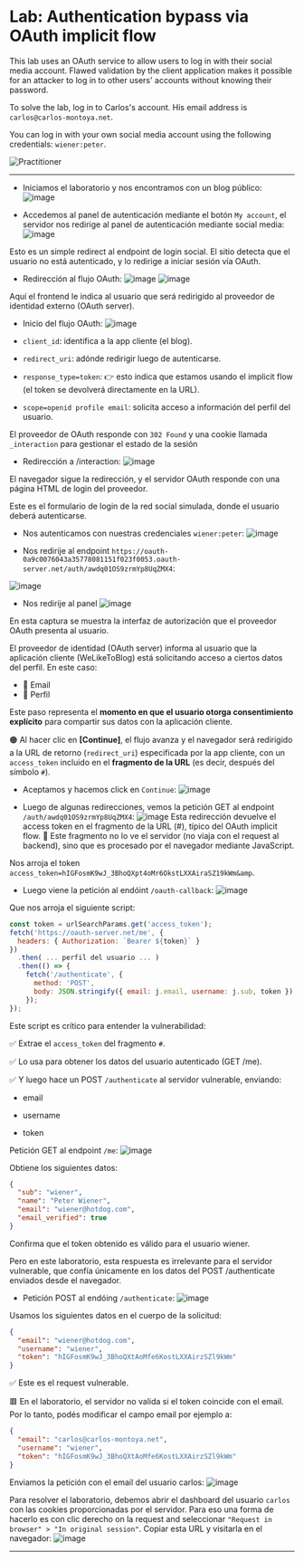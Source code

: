 # Lab: Authentication bypass via OAuth implicit flow

This lab uses an OAuth service to allow users to log in with their social media account. Flawed validation by the client application makes it possible for an attacker to log in to other users' accounts without knowing their password.

To solve the lab, log in to Carlos's account. His email address is `carlos@carlos-montoya.net`.

You can log in with your own social media account using the following credentials: `wiener:peter`.

![Practitioner](https://img.shields.io/badge/level-Apprentice-green) 

---

- Iniciamos el laboratorio y nos encontramos con un blog público:
![image](https://github.com/user-attachments/assets/6ab96322-ed8d-4a44-8eab-8666d9cb392f)

- Accedemos al panel de autenticación mediante el botón `My account`, el servidor nos redirige al panel de autenticación mediante social media:
![image](https://github.com/user-attachments/assets/30b76db7-5d14-4ad4-a630-fe8ae7f3cd26)

 Esto es un simple redirect al endpoint de login social. El sitio detecta que el usuario no está autenticado, y lo redirige a iniciar sesión vía OAuth.

- Redirección al flujo OAuth:
![image](https://github.com/user-attachments/assets/075dea35-fce3-4806-b029-765354152b91)
![image](https://github.com/user-attachments/assets/4982f90d-6239-4ae3-828e-50745fa11620)

Aquí el frontend le indica al usuario que será redirigido al proveedor de identidad externo (OAuth server).

- Inicio del flujo OAuth:
![image](https://github.com/user-attachments/assets/512e3862-1e37-4bd6-8891-81b87d9bf06a)
 - `client_id`: identifica a la app cliente (el blog).

 - `redirect_uri`: adónde redirigir luego de autenticarse.

 - `response_type=token`: 👉 esto indica que estamos usando el implicit flow (el token se devolverá directamente en la URL).

 - `scope=openid profile email`: solicita acceso a información del perfil del usuario.

 El proveedor de OAuth responde con `302 Found` y una cookie llamada `_interaction` para gestionar el estado de la sesión


- Redirección a /interaction:
![image](https://github.com/user-attachments/assets/edad755c-4aae-4edd-9960-882ef4def348)

El navegador sigue la redirección, y el servidor OAuth responde con una página HTML de login del proveedor.

Este es el formulario de login de la red social simulada, donde el usuario deberá autenticarse.

- Nos autenticamos con nuestras credenciales `wiener:peter`:
![image](https://github.com/user-attachments/assets/e4ff6c93-8b31-4440-ba1b-82e487e29127)

- Nos redirije al endpoint `https://oauth-0a9c0076043a35778081151f023f0053.oauth-server.net/auth/awdq01OS9zrmYp8UqZMX4`:

![image](https://github.com/user-attachments/assets/d9fcb388-6b84-4986-8a5d-27f9fa95d278)

- Nos redirije al panel
![image](https://github.com/user-attachments/assets/9f89d3b5-ae0b-426f-aa72-0f509c0de81c)


En esta captura se muestra la interfaz de autorización que el proveedor OAuth presenta al usuario.

El proveedor de identidad (OAuth server) informa al usuario que la aplicación cliente (WeLikeToBlog) está solicitando acceso a ciertos datos del perfil. En este caso:

- 📧 Email
- 👤 Perfil

Este paso representa el **momento en que el usuario otorga consentimiento explícito** para compartir sus datos con la aplicación cliente.

🟠 Al hacer clic en **[Continue]**, el flujo avanza y el navegador será redirigido a la URL de retorno (`redirect_uri`) especificada por la app cliente, con un `access_token` incluido en el **fragmento de la URL** (es decir, después del símbolo `#`).

- Aceptamos y hacemos click en `Continue`:
![image](https://github.com/user-attachments/assets/dc319802-e073-4609-8507-58ab3b5c35d1)

- Luego de algunas redirecciones, vemos la petición GET al endpoint `/auth/awdq01OS9zrmYp8UqZMX4`:
![image](https://github.com/user-attachments/assets/34df29ec-0fdf-452a-9f6a-28f87f56fc8d)
Esta redirección devuelve el access token en el fragmento de la URL (#), típico del OAuth implicit flow.
🔎 Este fragmento no lo ve el servidor (no viaja con el request al backend), sino que es procesado por el navegador mediante JavaScript.

Nos arroja el token `access_token=hIGFosmK9wJ_3BhoQXpt4oMr6OkstLXXAiraSZ19kWm&amp`.


- Luego viene la petición al endóint `/oauth-callback`:
![image](https://github.com/user-attachments/assets/8a40a493-0776-4ccd-8aeb-c938d6f2f309)

Que nos arroja el siguiente script:
```javascript
const token = urlSearchParams.get('access_token');
fetch('https://oauth-server.net/me', {
  headers: { Authorization: `Bearer ${token}` }
})
  .then( ... perfil del usuario ... )
  .then(() => {
    fetch('/authenticate', {
      method: 'POST',
      body: JSON.stringify({ email: j.email, username: j.sub, token })
    });
});
```

Este script es crítico para entender la vulnerabilidad:

✅ Extrae el `access_token` del fragmento `#`.

✅ Lo usa para obtener los datos del usuario autenticado (GET /me).

✅ Y luego hace un POST `/authenticate` al servidor vulnerable, enviando:

- email

- username

- token

Petición GET al endpoint `/me`:
![image](https://github.com/user-attachments/assets/aae9a382-43d8-4372-80ca-659c67084cda)

Obtiene los siguientes datos:
```json
{
  "sub": "wiener",
  "name": "Peter Wiener",
  "email": "wiener@hotdog.com",
  "email_verified": true
}
```

Confirma que el token obtenido es válido para el usuario wiener.

Pero en este laboratorio, esta respuesta es irrelevante para el servidor vulnerable, que confía únicamente en los datos del POST /authenticate enviados desde el navegador.

- Petición POST al endóing `/authenticate`:
![image](https://github.com/user-attachments/assets/218af919-bd14-4a3d-a479-c0e590993212)

Usamos los siguientes datos en el cuerpo de la solicitud:
```json
{
  "email": "wiener@hotdog.com",
  "username": "wiener",
  "token": "hIGFosmK9wJ_3BhoQXtAoMfe6KostLXXAirzSZl9kWm"
}
```
✅ Este es el request vulnerable.

🟥 En el laboratorio, el servidor no valida si el token coincide con el email. Por lo tanto, podés modificar el campo email por ejemplo a:

```json
{
  "email": "carlos@carlos-montoya.net",
  "username": "wiener",
  "token": "hIGFosmK9wJ_3BhoQXtAoMfe6KostLXXAirzSZl9kWm"
}
```

Enviamos la petición con el email del usuario carlos:
![image](https://github.com/user-attachments/assets/a7672cea-76c6-40c0-b944-3acbf8a21dbe)

Para resolver el laboratorio, debemos abrir el dashboard del usuario `carlos` con las cookies proporcionadas por el servidor. Para eso una forma de hacerlo es con clic derecho on la request and seleccionar `"Request in browser" > "In original session"`. Copiar esta URL y visitarla en el navegador:
![image](https://github.com/user-attachments/assets/0ba60953-fc9c-47fc-8bd1-7b5c7cd05feb)


---


  



